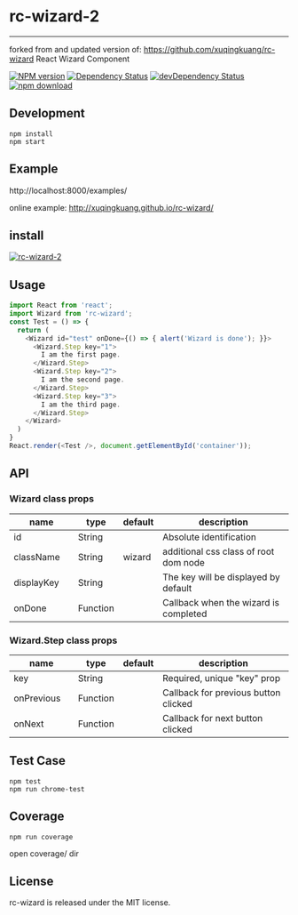 # rc-wizard-2
---

forked from and updated version of: https://github.com/xuqingkuang/rc-wizard
React Wizard Component


[![NPM version][npm-image]][npm-url]
[![Dependency Status](https://david-dm.org/xuqingkuang/rc-wizard.svg)](https://david-dm.org/xuqingkuang/rc-wizard)
[![devDependency Status](https://david-dm.org/xuqingkuang/rc-wizard/dev-status.svg)](https://david-dm.org/xuqingkuang/rc-wizard#info=devDependencies)
[![npm download][download-image]][download-url]

[npm-image]: http://img.shields.io/npm/v/rc-wizard.svg?style=flat-square
[npm-url]: http://npmjs.org/package/rc-wizard
[download-image]: https://img.shields.io/npm/dm/rc-wizard.svg?style=flat-square
[download-url]: https://npmjs.org/package/rc-wizard

## Development

```
npm install
npm start
```

## Example

http://localhost:8000/examples/


online example: http://xuqingkuang.github.io/rc-wizard/


## install


[![rc-wizard-2](https://nodei.co/npm/rc-wizard-2.png)](https://npmjs.org/package/rc-wizard-2)


## Usage

```js
import React from 'react';
import Wizard from 'rc-wizard';
const Test = () => {
  return (
    <Wizard id="test" onDone={() => { alert('Wizard is done'); }}>
      <Wizard.Step key="1">
        I am the first page.
      </Wizard.Step>
      <Wizard.Step key="2">
        I am the second page.
      </Wizard.Step>
      <Wizard.Step key="3">
        I am the third page.
      </Wizard.Step>
    </Wizard>
  )
}
React.render(<Test />, document.getElementById('container'));
```

## API

### Wizard class props

<table class="table table-bordered table-striped">
  <thead>
    <tr>
      <th style="width: 100px;">name</th>
      <th style="width: 50px;">type</th>
      <th style="width: 50px;">default</th>
      <th>description</th>
    </tr>
  </thead>
  <tbody>
    <tr>
      <td>id</td>
      <td>String</td>
      <td></td>
      <td>Absolute identification</td>
    </tr>
    <tr>
      <td>className</td>
      <td>String</td>
      <td>wizard</td>
      <td>additional css class of root dom node</td>
    </tr>
    <tr>
      <td>displayKey</td>
      <td>String</td>
      <td></td>
      <td>The key will be displayed by default</td>
    </tr>
    <tr>
      <td>onDone</td>
      <td>Function</td>
      <td></td>
      <td>Callback when the wizard is completed</td>
    </tr>
  </tbody>
</table>

### Wizard.Step class props

<table class="table table-bordered table-striped">
  <thead>
    <tr>
        <th style="width: 100px;">name</th>
        <th style="width: 50px;">type</th>
        <th style="width: 50px;">default</th>
        <th>description</th>
    </tr>
  </thead>
  <tbody>
    <tr>
      <td>key</td>
      <td>String</td>
      <td></td>
      <td>Required, unique "key" prop</td>
    </tr>
    <tr>
      <td>onPrevious</td>
      <td>Function</td>
      <td></td>
      <td>Callback for previous button clicked</td>
    </tr>
    <tr>
      <td>onNext</td>
      <td>Function</td>
      <td></td>
      <td>Callback for next button clicked</td>
    </tr>
  </tbody>
</table>

## Test Case

```
npm test
npm run chrome-test
```

## Coverage

```
npm run coverage
```

open coverage/ dir

## License

rc-wizard is released under the MIT license.
